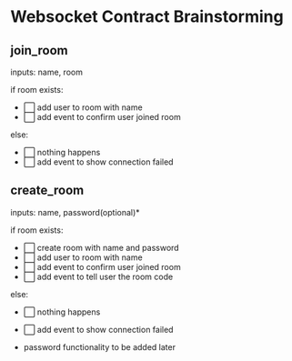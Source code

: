 # Websocket Contract Brainstorming

## join_room

inputs: name, room

if room exists:

- ⬜️ add user to room with name
- ⬜️ add event to confirm user joined room

else:

- ⬜️ nothing happens
- ⬜️ add event to show connection failed

## create_room

inputs: name, password(optional)\*

if room exists:

- ⬜️ create room with name and password
- ⬜️ add user to room with name
- ⬜️ add event to confirm user joined room
- ⬜️ add event to tell user the room code

else:

- ⬜️ nothing happens
- ⬜️ add event to show connection failed

- password functionality to be added later
